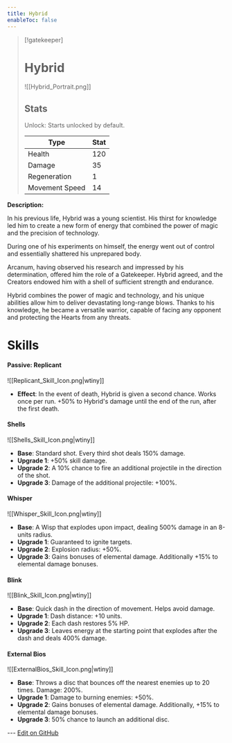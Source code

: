 ```yaml
---
title: Hybrid
enableToc: false
---
```


> [!gatekeeper]
>
> # Hybrid
>
> ![[Hybrid_Portrait.png]]
>
> ## Stats
>
> Unlock: Starts unlocked by default.
>
> | Type | Stat |
> | ---- | ---- |
> | Health | 120 |
> | Damage | 35 |
> | Regeneration| 1 |
> | Movement Speed | 14 |

**Description:**

In his previous life, Hybrid was a young scientist. His thirst for knowledge led him to create a new form of energy that combined the power of magic and the precision of technology. 

During one of his experiments on himself, the energy went out of control and essentially shattered his unprepared body. 

Arcanum, having observed his research and impressed by his determination, offered him the role of a Gatekeeper. Hybrid agreed, and the Creators endowed him with a shell of sufficient strength and endurance. 

Hybrid combines the power of magic and technology, and his unique abilities allow him to deliver devastating long-range blows. Thanks to his knowledge, he became a versatile warrior, capable of facing any opponent and protecting the Hearts from any threats.

# Skills

#### Passive: Replicant
![[Replicant_Skill_Icon.png|wtiny]]

- **Effect**: In the event of death, Hybrid is given a second chance. Works once per run. +50% to Hybrid's damage until the end of the run, after the first death.

#### Shells
![[Shells_Skill_Icon.png|wtiny]]
- **Base**: Standard shot. Every third shot deals 150% damage.
- **Upgrade 1**: +50% skill damage.
- **Upgrade 2**: A 10% chance to fire an additional projectile in the direction of the shot.
- **Upgrade 3**: Damage of the additional projectile: +100%.

#### Whisper
![[Whisper_Skill_Icon.png|wtiny]]
- **Base**: A Wisp that explodes upon impact, dealing 500% damage in an 8-units radius.
- **Upgrade 1**: Guaranteed to ignite targets.
- **Upgrade 2**: Explosion radius: +50%.
- **Upgrade 3**: Gains bonuses of elemental damage. Additionally +15% to elemental damage bonuses.

#### Blink
![[Blink_Skill_Icon.png|wtiny]]
- **Base**: Quick dash in the direction of movement. Helps avoid damage.
- **Upgrade 1**: Dash distance: +10 units.
- **Upgrade 2**: Each dash restores 5% HP.
- **Upgrade 3**: Leaves energy at the starting point that explodes after the dash and deals 400% damage.

#### External Bios
![[ExternalBios_Skill_Icon.png|wtiny]]
- **Base**: Throws a disc that bounces off the nearest enemies up to 20 times. Damage: 200%.
- **Upgrade 1**: Damage to burning enemies: +50%.
- **Upgrade 2**: Gains bonuses of elemental damage. Additionally, +15% to elemental damage bonuses.
- **Upgrade 3**: 50% chance to launch an additional disc.

<!-- Make sure that the github edit button link is correct. This just means adding the parent and filename after the content folder in the URL -->

--- [Edit on GitHub](https://github.com/Mondrethos/gatekeeperwiki/edit/main/content/Gatekeepers/Hybrid.md)
